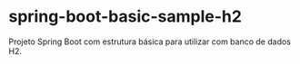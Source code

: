 # spring-boot-basic-sample-h2
Projeto Spring Boot com estrutura básica para utilizar com banco de dados H2.
